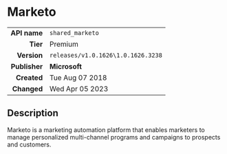 # Marketo
| | |
|-:|-|
|**API name**|`shared_marketo`|
|**Tier**|Premium|
|**Version**|`releases/v1.0.1626\1.0.1626.3238`|
|**Publisher**|**Microsoft**|
|**Created**|Tue Aug 07 2018|
|**Changed**|Wed Apr 05 2023|

## Description
Marketo is a marketing automation platform that enables marketers to manage personalized multi-channel programs and campaigns to prospects and customers.
